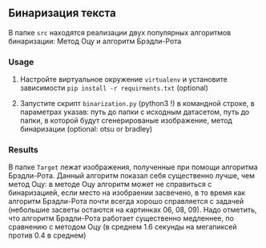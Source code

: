 ## Бинаризация текста

В папке `src` находятся реализации двух популярных алгоритмов бинаризации: Метод Оцу и алгоритм Брэдли-Рота

### Usage

1. Настройте виртуальное окружение `virtualenv` и установите зависимости `pip install -r requirments.txt` (optional)

2. Запустите скрипт `binarization.py` (python3 !) в командной строке, в параметрах указав: путь до папки с исходным датасетом, путь до папки, в которой будут сгенерированые изображение, метод бинаризации (optional: otsu or bradley)

### Results

В папке `Target` лежат изображения, полученные при помощи алгоритма Брэдли-Рота. Данный алгоритм показал себя существенно лучше, чем метод Оцу: в методе Оцу алгоритм может не справиться с бинаризацией, если место на изобраении засвечено, в то время как алгоритм Брэдли-Рота почти всегда хорошо справляется с задачей (небольшие засветы остаются на картинках 06, 08, 09). Надо отметить, что алгоритм Брэдли-Рота работает существенно медленнее, по сравнению с методом Оцу (в среднем 1.6 секунды на мегапиксей против 0.4 в среднем)


